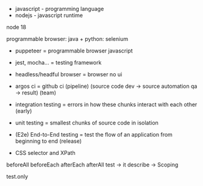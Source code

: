 - javascript - programming language
- nodejs - javascript runtime

node 18

programmable browser:
java + python: selenium

- puppeteer = programmable browser javascript
- jest, mocha... = testing framework
- headless/headful browser = browser no ui
- argos ci = github ci (pipeline) (source code dev -> source automation qa -> result) (team)

- integration testing = errors in how these chunks interact with each other (early)
- unit testing = smallest chunks of source code in isolation
- (E2e) End-to-End testing = test the flow of an application from beginning to end (release)
- CSS selector and XPath

beforeAll
beforeEach
afterEach
afterAll
test -> it
describe -> Scoping

test.only
